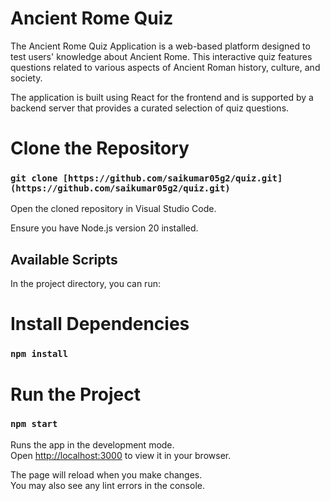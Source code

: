 # Ancient Rome Quiz

The Ancient Rome Quiz Application is a web-based platform designed to test users' knowledge about Ancient Rome. This interactive quiz features questions related to various aspects of Ancient Roman history, culture, and society.

The application is built using React for the frontend and is supported by a backend server that provides a curated selection of quiz questions.

# Clone the Repository
### `git clone [https://github.com/saikumar05g2/quiz.git](https://github.com/saikumar05g2/quiz.git)`

Open the cloned repository in Visual Studio Code.

Ensure you have Node.js version 20 installed.

## Available Scripts

In the project directory, you can run:

# Install Dependencies

### `npm install`

# Run the Project

### `npm start`

Runs the app in the development mode.\
Open [http://localhost:3000](http://localhost:3000) to view it in your browser.

The page will reload when you make changes.\
You may also see any lint errors in the console.
